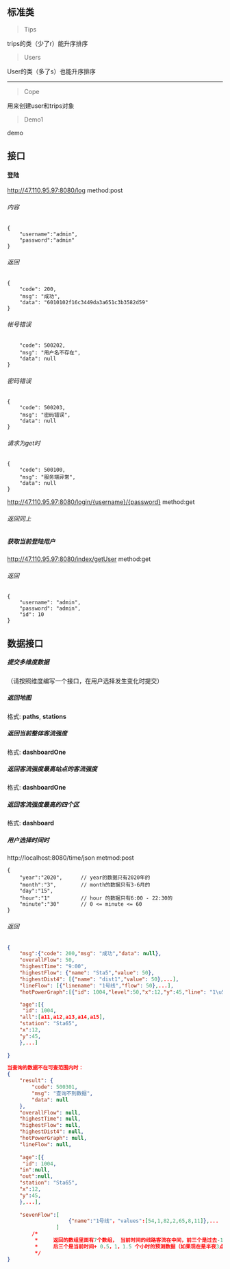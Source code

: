## 标准类
> Tips

trips的类（少了r）能升序排序

> Users

User的类（多了s）也能升序排序

---

> Cope

用来创建user和trips对象

> Demo1

demo

## 接口

#### 登陆

http://47.110.95.97:8080/log         method:post   
###### 内容
```
{  
    "username":"admin",  
    "password":"admin"  
}
```
###### 返回 
```
{
    "code": 200,
    "msg": "成功",
    "data": "6010102f16c3449da3a651c3b3582d59"
}
```
###### 帐号错误
```{
    "code": 500202,
    "msg": "用户名不存在",
    "data": null
}
```
###### 密码错误
```
{
    "code": 500203,
    "msg": "密码错误",
    "data": null
}
```
###### 请求为get时
```
{
    "code": 500100,
    "msg": "服务端异常",
    "data": null
}
```

http://47.110.95.97:8080/login/{username}/{password} method:get

###### 返回同上
##### 获取当前登陆用户
http://47.110.95.97:8080/index/getUser method:get
###### 返回
```
{
    "username": "admin",
    "password": "admin",
    "id": 10
}
```
## 数据接口
##### 提交多维度数据
（请按照维度编写一个接口，在用户选择发生变化时提交）

##### 返回地图
格式: **paths**, **stations**

##### 返回当前整体客流强度
格式: **dashboardOne**

##### 返回客流强度最高站点的客流强度
格式: **dashboardOne**

##### 返回客流强度最高的四个区
格式: **dashboard**


##### 用户选择时间时

http://localhost:8080/time/json metmod:post
```
{
    "year":"2020",      // year的数据只有2020年的
    "month":"3",        // month的数据只有3-6月的
    "day":"15",
    "hour":"1"          // hour 的数据只有6:00 - 22:30的
    "minute":"30"       // 0 <= minute <= 60
}
```
###### 返回
```json
{
    "msg":{"code": 200,"msg": "成功","data": null},
    "overallFlow": 50,
    "highestTime": "9:00",
    "highestFlow": {"name": "Sta5","value": 50},
    "highestDist4": [{"name": "dist1","value": 50},...],
    "lineFlow": [{"linename": "1号线","flow": 50},...],
    "hotPowerGraph":[{"id": 1004,"level":50,"x":12,"y":45,"line": "1\u53f7\u7ebf","station": "Sta65","type":0,"dist":"Dist1"},...], // 热力图数据

    "age":[{
     "id": 1004,
    "all":[a11,a12,a13,a14,a15],
    "station": "Sta65",
    "x":12,
    "y":45,
    },...]
    
}

当查询的数据不在可查范围内时：
{
    "result": {
        "code": 500301,
        "msg": "查询不到数据",
        "data": null
    },
    "overallFlow": null,
    "highestTime": null,
    "highestFlow": null,
    "highestDist4": null,
    "hotPowerGraph": null,
    "lineFlow": null,
    
    "age":[{
     "id": 1004,
    "in":null,
    "out":null,
    "station": "Sta65",
    "x":12,
    "y":45,
    },...],
    
    "sevenFlow":[
                    {"name":"1号线"，"values":[54,1,82,2,65,8,11]},...
                ]  
        /*
         *     返回的数组里面有7个数组， 当前时间的线路客流在中间，前三个是过去-1.5，-1，-0.5小时的站点客流（如果现在是6:00则前三个都是[]）
         *     后三个是当前时间+ 0.5，1，1.5 个小时的预测数据（如果现在是半夜3点 则返回[[],[],[],[],[],[],[]]）
         */
}
```

